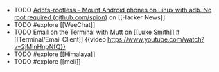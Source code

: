 - TODO [Adbfs-rootless – Mount Android phones on Linux with adb. No root required (github.com/spion)](https://news.ycombinator.com/item?id=41219080) on [[Hacker News]]
- TODO #explore [[WeeChat]]
- TODO Email on the Terminal with Mutt on [[Luke Smith]] #[[Terminal/Email Client]]
  {{video https://www.youtube.com/watch?v=2jMInHnpNfQ}}
- TODO #explore [[Himalaya]]
- TODO #explore [[meli]]